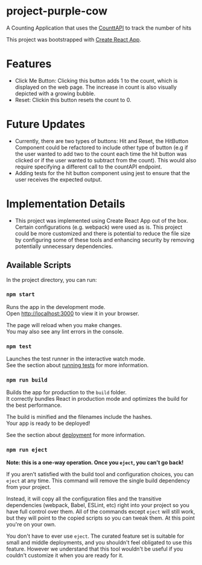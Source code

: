 # project-purple-cow
A Counting Application that uses the [CounttAPI](https://countapi.xyz/) to track the number of hits

This project was bootstrapped with [Create React App](https://github.com/facebook/create-react-app).


# Features 
- Click Me Button: Clicking this button adds 1 to the count, which is displayed on the web page. The increase in count is also visually depicted with a growing bubble. 
- Reset: Clickin this button resets the count to 0. 

# Future Updates 
- Currently,  there are two types of buttons: Hit and Reset, the HitButton Component could be refactored to include other type of button (e.g if the user wanted to add two to the count each time the hit button was clicked or if the user wanted to subtract from the count). This would also require specifying a different call to the countAPI endpoint.
- Adding tests for the hit button component using jest to ensure that the user receives the expected output.

# Implementation Details  
- This project was implemented using Create React App out of the box. Certain configurations (e.g. webpack) were used as is. This project could be more customized and there is potential to reduce the file size by configuring some of these tools and enhancing security by removing potentially unnecessary dependencies. 





## Available Scripts

In the project directory, you can run:

### `npm start`

Runs the app in the development mode.\
Open [http://localhost:3000](http://localhost:3000) to view it in your browser.

The page will reload when you make changes.\
You may also see any lint errors in the console.

### `npm test`

Launches the test runner in the interactive watch mode.\
See the section about [running tests](https://facebook.github.io/create-react-app/docs/running-tests) for more information.

### `npm run build`

Builds the app for production to the `build` folder.\
It correctly bundles React in production mode and optimizes the build for the best performance.

The build is minified and the filenames include the hashes.\
Your app is ready to be deployed!

See the section about [deployment](https://facebook.github.io/create-react-app/docs/deployment) for more information.

### `npm run eject`

**Note: this is a one-way operation. Once you `eject`, you can't go back!**

If you aren't satisfied with the build tool and configuration choices, you can `eject` at any time. This command will remove the single build dependency from your project.

Instead, it will copy all the configuration files and the transitive dependencies (webpack, Babel, ESLint, etc) right into your project so you have full control over them. All of the commands except `eject` will still work, but they will point to the copied scripts so you can tweak them. At this point you're on your own.

You don't have to ever use `eject`. The curated feature set is suitable for small and middle deployments, and you shouldn't feel obligated to use this feature. However we understand that this tool wouldn't be useful if you couldn't customize it when you are ready for it.
